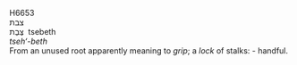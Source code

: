 <body>
  <p>H6653<br>  צבת  <br> צֶּבֶת  ‎  tsebeth  <br><i>tseh‘-beth </i><br>From an unused root apparently meaning to <i>grip</i>; a <i>lock</i> of stalks: - handful.<br></p>
 </body>